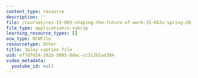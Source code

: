 ```yaml
---
content_type: resource
description: ''
file: /courses/res-15-003-shaping-the-future-of-work-15-662x-spring-2016/ef7d7d24282b50858daccc2c2b1ad384_MrQwihmwKoc.vtt
file_type: application/x-subrip
learning_resource_types: []
ocw_type: OCWFile
resourcetype: Other
title: 3play caption file
uid: ef7d7d24-282b-5085-8dac-cc2c2b1ad384
video_metadata:
  youtube_id: null
---
```

